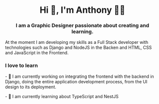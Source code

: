 <h1 align='center'> Hi 👋, I'm Anthony 👩‍💻 </h1>
<h3 align='center'>I am a <b>Graphic Designer</b> passionate about creating and learning.</h3>

<p>
At the moment I am developing my skills as a Full Stack developer with technologies such as Django and NodeJS in the Backen and HTML, CSS and JavaScript in the Frontend.
</p>
<p align='center'><h3>I love to learn</h3></p>
<p>
- 🔭 I am currently working on integrating the frontend with the backend in Django, doing the entire application development process, from the UI design to its deployment.
</p>
<p>
- 🌱 I am currently learning about TypeScript and NestJS
</p>
<!--
**TonyLuque/TonyLuque** is a ✨ _special_ ✨ repository because its `README.md` (this file) appears on your GitHub profile.

Here are some ideas to get you started:

- 🔭 I’m currently working on ...
- 🌱 I’m currently learning ...
- 👯 I’m looking to collaborate on ...
- 🤔 I’m looking for help with ...
- 💬 Ask me about ...
- 📫 How to reach me: ...
- 😄 Pronouns: ...
- ⚡ Fun fact: ...
-->
